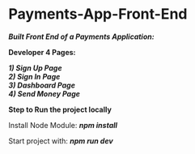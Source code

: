 # Payments-App-Front-End

***Built Front End of a Payments Application:***  

**Developer 4 Pages:**  

***1) Sign Up Page***  
***2) Sign In Page***  
***3) Dashboard Page***    
***4) Send Money Page***  

**Step to Run the project locally**  

Install Node Module: ***npm install***  
  
Start project with: ***npm run dev***  
